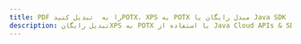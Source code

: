 ---title: PDF را به  تبدیل کنیدPOTX، XPS به POTX مبدل رایگان یا Java SDKdescription: تبدیل رایگانXPS به POTX با استفاده از Java Cloud APIs & SDK همچنین اسناد PDF را در Cloud ایجاد، ویرایش و رندر کنید.---